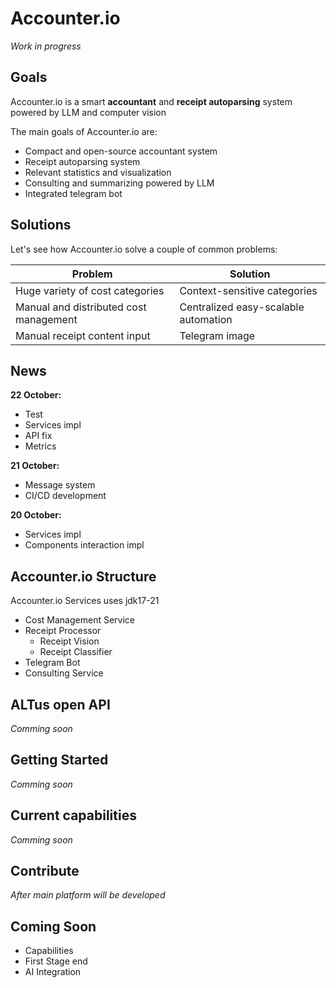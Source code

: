 # Accounter.io
*Work in progress*
## Goals

Accounter.io is a smart **accountant** and **receipt autoparsing** system powered by LLM and computer vision

The main goals of Accounter.io are:

* Compact and open-source accountant system
* Receipt autoparsing system
* Relevant statistics and visualization
* Consulting and summarizing powered by LLM
* Integrated telegram bot

## Solutions
Let's see how Accounter.io solve a couple of common problems:

| Problem                                | Solution                             |
|----------------------------------------|--------------------------------------|
| Huge variety of cost categories        | Context-sensitive categories         |
| Manual and distributed cost management | Centralized easy-scalable automation |
| Manual receipt content input           | Telegram image                       |

## News
**22 October:**

* Test
* Services impl
* API fix
* Metrics

**21 October:**

* Message system
* CI/CD development

**20 October:**

* Services impl
* Components interaction impl
## Accounter.io Structure
Accounter.io Services uses jdk17-21

* Cost Management Service
* Receipt Processor
	* Receipt Vision
	* Receipt Classifier
* Telegram Bot
* Consulting Service

## ALTus open API
*Comming soon*

## Getting Started
*Comming soon*

## Current capabilities
*Comming soon*

## Contribute
*After main platform will be developed*

## Coming Soon
* Capabilities
* First Stage end
* AI Integration